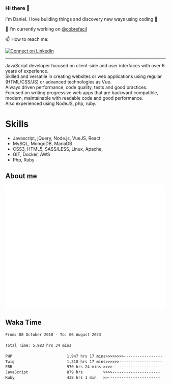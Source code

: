 ### Hi there 👋

I'm Daniel. I love building things and discovery new ways using coding :raised_hands: 

🔭 I’m currently working on [@cobrefacil](https://www.cobrefacil.com.br/)

📫 How to reach me:

[![Connect on LinkedIn](https://img.shields.io/badge/--linkedin?label=LinkedIn&logo=LinkedIn&style=social)](https://www.linkedin.com/in/daniel-cerverizzo/)

---

JavaScript developer focused on client-side and user interfaces with over 6 years of experience.  
Skilled and versatile in creating websites or web applications using regular (HTML/CSS/JS) or advanced technologies as Vue.  
Always driven performance, code quality, tests and good practices.  
 Focused on writing progressive web apps that are backward compatible, modern, maintainable with readable code and good performance.  
Also experienced using NodeJS, php, ruby. 


# Skills

 - Javascript, jQuery, Node.js, VueJS, React
 - MySQL, MongoDB, MariaDB    
 - CSS3, HTML5, SASS/LESS,  Linux, Apache,
 - GIT, Docker, AWS
 - Php, Ruby

## About me

![Metrics](/github-metrics.svg)

## Waka Time

<!--START_SECTION:waka-->

```txt
From: 08 October 2018 - To: 06 August 2023

Total Time: 5,983 hrs 34 mins

PHP                        1,947 hrs 17 mins>>>>>>>>-----------------   32.54 %
Twig                       1,318 hrs 17 mins>>>>>>-------------------   22.03 %
ERB                        970 hrs 24 mins >>>>---------------------   16.22 %
JavaScript                 879 hrs         >>>>---------------------   14.69 %
Ruby                       438 hrs 1 min   >>-----------------------   07.32 %
```

<!--END_SECTION:waka-->

